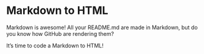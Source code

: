 # Markdown to HTML
Markdown is awesome! All your README.md are made in Markdown, but do you know how GitHub are rendering them?

It’s time to code a Markdown to HTML!
